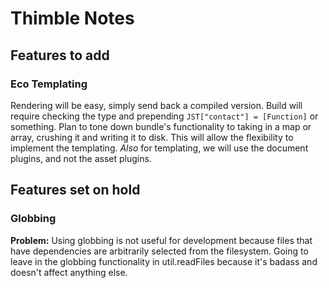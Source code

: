 # Thimble Notes #

## Features to add ##

### Eco Templating ###

Rendering will be easy, simply send back a compiled version. Build will require checking the type and prepending `JST["contact"] = [Function]` or something. Plan to tone down bundle's functionality to taking in a map or array, crushing it and writing it to disk. This will allow the flexibility to implement the templating. *Also* for templating, we will use the document plugins, and not the asset plugins.

## Features set on hold

### Globbing ###

**Problem:** Using globbing is not useful for development because files that have dependencies are arbitrarily selected from the filesystem. Going to leave in the globbing functionality in util.readFiles because it's badass and doesn't affect anything else.
